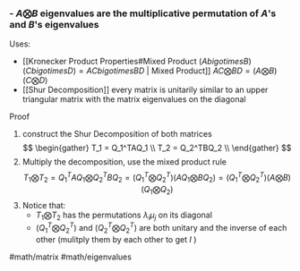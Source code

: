 ### - $A \bigotimes B$ eigenvalues are the multiplicative permutation of $A$'s and $B$'s eigenvalues 


Uses:
- [[Kronecker Product Properties#Mixed Product $(A bigotimes B)(C bigotimes D) = AC bigotimes BD$ | Mixed Product]]  $AC \bigotimes BD = (A \bigotimes B)(C \bigotimes D)$ 
- [[Shur Decomposition]] every matrix is unitarily similar to an upper triangular matrix with the matrix eigenvalues on the diagonal

Proof

1. construct the Shur Decomposition of both matrices
$$
\begin{gather}
T_1 = Q_1^TAQ_1 \\ 
T_2 = Q_2^TBQ_2 \\
\end{gather}
$$
2. Multiply the decomposition, use the mixed product rule
$$
T_1 \bigotimes T_2 = Q_1^TAQ_1 \bigotimes Q_2^TBQ_2 = (Q_1^T \bigotimes Q_2^T)(AQ_1\bigotimes BQ_2) = (Q_1^T \bigotimes Q_2^T)(A\bigotimes B)(Q_1 \bigotimes Q_2)
$$
3. Notice that:
	- $T_1 \bigotimes T_2$ has the permutations $\lambda_i \mu_j$ on its diagonal
	- $(Q_1^T \bigotimes Q_2^T)$ and $(Q_2^T \bigotimes Q_2^T)$ are both unitary and the inverse of each other (mulitply them by each other to get $I$ )
	
	


#math/matrix #math/eigenvalues